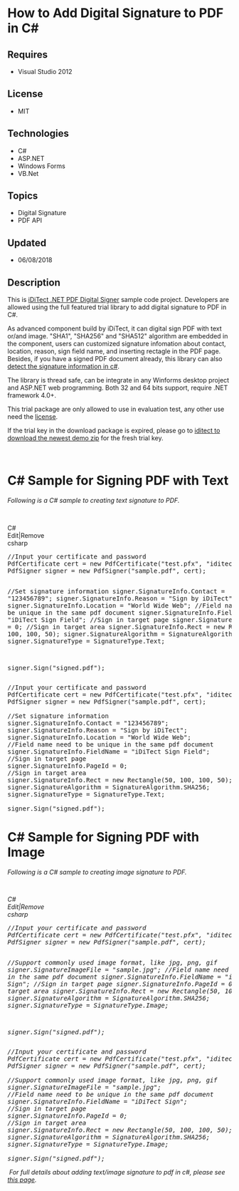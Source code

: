 # How to Add Digital Signature to PDF in C#
## Requires
- Visual Studio 2012
## License
- MIT
## Technologies
- C#
- ASP.NET
- Windows Forms
- VB.Net
## Topics
- Digital Signature
- PDF API
## Updated
- 06/08/2018
## Description

<p>This is <a href="http://www.iditect.com/product/pdf-sign/">iDiTect .NET PDF Digital Signer</a> sample code project. Developers are allowed using the full featured trial library to add digital signature to PDF in C#.</p>
<p>As advanced component build by iDiTect, it can digital sign PDF with text or/and image. &quot;SHA1&quot;, &quot;SHA256&quot; and &quot;SHA512&quot; algorithm are embedded in the component, users can customized signature infomation about contact, location, reason, sign field name, and
 inserting rectagle in the PDF page. Besides, if you have a signed PDF document already, this library can also
<a href="http://www.iditect.com/tutorial/check-pdf-signature/">detect the signature information in c#</a>.</p>
<p>The library is thread safe, can be integrate in any Winforms desktop project and ASP.NET web programming. Both 32 and 64 bits support, require .NET framework 4.0&#43;.</p>
<p>This trial package are only allowed to use in evaluation test, any other use need the
<a href="http://www.iditect.com/pricing.html">license</a>.</p>
<p class="text-center">If the trial key in the download package is expired, please go to
<a href="http://www.iditect.com/download/iDiTect.Trial.zip">iditect to download the newest demo zip</a> for the fresh trial key.</p>
<p>&nbsp;</p>
<h1>C# Sample for Signing PDF with Text</h1>
<p><em>Following is a C# sample to creating text signature to PDF.</em><span style="font-size:small"><em>&nbsp;</em></span><em>
</em></p>
<p>&nbsp;</p>
<div class="scriptcode">
<div class="pluginEditHolder" pluginCommand="mceScriptCode">
<div class="title"><span>C#</span></div>
<div class="pluginLinkHolder"><span class="pluginEditHolderLink">Edit</span>|<span class="pluginRemoveHolderLink">Remove</span></div>
<span class="hidden">csharp</span>
<pre class="hidden">//Input your certificate and password
PdfCertificate cert = new PdfCertificate(&quot;test.pfx&quot;, &quot;iditect&quot;);
PdfSigner signer = new PdfSigner(&quot;sample.pdf&quot;, cert);

//Set signature information
signer.SignatureInfo.Contact = &quot;123456789&quot;;
signer.SignatureInfo.Reason = &quot;Sign by iDiTect&quot;;
signer.SignatureInfo.Location = &quot;World Wide Web&quot;;
//Field name need to be unique in the same pdf document
signer.SignatureInfo.FieldName = &quot;iDiTect Sign Field&quot;;
//Sign in target page
signer.SignatureInfo.PageId = 0;
//Sign in target area
signer.SignatureInfo.Rect = new Rectangle(50, 100, 100, 50);
signer.SignatureAlgorithm = SignatureAlgorithm.SHA256;
signer.SignatureType = SignatureType.Text;

signer.Sign(&quot;signed.pdf&quot;);</pre>
<div class="preview">
<pre class="csharp"><span class="cs__com">//Input&nbsp;your&nbsp;certificate&nbsp;and&nbsp;password</span>&nbsp;
PdfCertificate&nbsp;cert&nbsp;=&nbsp;<span class="cs__keyword">new</span>&nbsp;PdfCertificate(<span class="cs__string">&quot;test.pfx&quot;</span>,&nbsp;<span class="cs__string">&quot;iditect&quot;</span>);&nbsp;
PdfSigner&nbsp;signer&nbsp;=&nbsp;<span class="cs__keyword">new</span>&nbsp;PdfSigner(<span class="cs__string">&quot;sample.pdf&quot;</span>,&nbsp;cert);&nbsp;
&nbsp;
<span class="cs__com">//Set&nbsp;signature&nbsp;information</span>&nbsp;
signer.SignatureInfo.Contact&nbsp;=&nbsp;<span class="cs__string">&quot;123456789&quot;</span>;&nbsp;
signer.SignatureInfo.Reason&nbsp;=&nbsp;<span class="cs__string">&quot;Sign&nbsp;by&nbsp;iDiTect&quot;</span>;&nbsp;
signer.SignatureInfo.Location&nbsp;=&nbsp;<span class="cs__string">&quot;World&nbsp;Wide&nbsp;Web&quot;</span>;&nbsp;
<span class="cs__com">//Field&nbsp;name&nbsp;need&nbsp;to&nbsp;be&nbsp;unique&nbsp;in&nbsp;the&nbsp;same&nbsp;pdf&nbsp;document</span>&nbsp;
signer.SignatureInfo.FieldName&nbsp;=&nbsp;<span class="cs__string">&quot;iDiTect&nbsp;Sign&nbsp;Field&quot;</span>;&nbsp;
<span class="cs__com">//Sign&nbsp;in&nbsp;target&nbsp;page</span>&nbsp;
signer.SignatureInfo.PageId&nbsp;=&nbsp;<span class="cs__number">0</span>;&nbsp;
<span class="cs__com">//Sign&nbsp;in&nbsp;target&nbsp;area</span>&nbsp;
signer.SignatureInfo.Rect&nbsp;=&nbsp;<span class="cs__keyword">new</span>&nbsp;Rectangle(<span class="cs__number">50</span>,&nbsp;<span class="cs__number">100</span>,&nbsp;<span class="cs__number">100</span>,&nbsp;<span class="cs__number">50</span>);&nbsp;
signer.SignatureAlgorithm&nbsp;=&nbsp;SignatureAlgorithm.SHA256;&nbsp;
signer.SignatureType&nbsp;=&nbsp;SignatureType.Text;&nbsp;
&nbsp;
signer.Sign(<span class="cs__string">&quot;signed.pdf&quot;</span>);</pre>
</div>
</div>
</div>
<h1>C# Sample for Signing PDF with Image</h1>
<p><em>Following is a C# sample to creating image signature to PDF.</em><span style="font-size:small"><em>
</em></span></p>
<p><span style="font-size:small"><em>&nbsp;</em></span></p>
<div class="scriptcode">
<div class="pluginEditHolder" pluginCommand="mceScriptCode">
<div class="title"><em><span>C#</span></em></div>
<div class="pluginLinkHolder"><em><span class="pluginEditHolderLink">Edit</span>|<span class="pluginRemoveHolderLink">Remove</span></em></div>
<em><span class="hidden">csharp</span>
<pre class="hidden">//Input your certificate and password
PdfCertificate cert = new PdfCertificate(&quot;test.pfx&quot;, &quot;iditect&quot;);
PdfSigner signer = new PdfSigner(&quot;sample.pdf&quot;, cert);

//Support commonly used image format, like jpg, png, gif
signer.SignatureImageFile = &quot;sample.jpg&quot;;
//Field name need to be unique in the same pdf document
signer.SignatureInfo.FieldName = &quot;iDiTect Sign&quot;;
//Sign in target page
signer.SignatureInfo.PageId = 0;
//Sign in target area
signer.SignatureInfo.Rect = new Rectangle(50, 100, 100, 50);
signer.SignatureAlgorithm = SignatureAlgorithm.SHA256;
signer.SignatureType = SignatureType.Image;

signer.Sign(&quot;signed.pdf&quot;);</pre>
<div class="preview">
<pre class="csharp"><span class="cs__com">//Input&nbsp;your&nbsp;certificate&nbsp;and&nbsp;password</span>&nbsp;
PdfCertificate&nbsp;cert&nbsp;=&nbsp;<span class="cs__keyword">new</span>&nbsp;PdfCertificate(<span class="cs__string">&quot;test.pfx&quot;</span>,&nbsp;<span class="cs__string">&quot;iditect&quot;</span>);&nbsp;
PdfSigner&nbsp;signer&nbsp;=&nbsp;<span class="cs__keyword">new</span>&nbsp;PdfSigner(<span class="cs__string">&quot;sample.pdf&quot;</span>,&nbsp;cert);&nbsp;
&nbsp;
<span class="cs__com">//Support&nbsp;commonly&nbsp;used&nbsp;image&nbsp;format,&nbsp;like&nbsp;jpg,&nbsp;png,&nbsp;gif</span>&nbsp;
signer.SignatureImageFile&nbsp;=&nbsp;<span class="cs__string">&quot;sample.jpg&quot;</span>;&nbsp;
<span class="cs__com">//Field&nbsp;name&nbsp;need&nbsp;to&nbsp;be&nbsp;unique&nbsp;in&nbsp;the&nbsp;same&nbsp;pdf&nbsp;document</span>&nbsp;
signer.SignatureInfo.FieldName&nbsp;=&nbsp;<span class="cs__string">&quot;iDiTect&nbsp;Sign&quot;</span>;&nbsp;
<span class="cs__com">//Sign&nbsp;in&nbsp;target&nbsp;page</span>&nbsp;
signer.SignatureInfo.PageId&nbsp;=&nbsp;<span class="cs__number">0</span>;&nbsp;
<span class="cs__com">//Sign&nbsp;in&nbsp;target&nbsp;area</span>&nbsp;
signer.SignatureInfo.Rect&nbsp;=&nbsp;<span class="cs__keyword">new</span>&nbsp;Rectangle(<span class="cs__number">50</span>,&nbsp;<span class="cs__number">100</span>,&nbsp;<span class="cs__number">100</span>,&nbsp;<span class="cs__number">50</span>);&nbsp;
signer.SignatureAlgorithm&nbsp;=&nbsp;SignatureAlgorithm.SHA256;&nbsp;
signer.SignatureType&nbsp;=&nbsp;SignatureType.Image;&nbsp;
&nbsp;
signer.Sign(<span class="cs__string">&quot;signed.pdf&quot;</span>);</pre>
</div>
</em></div>
</div>
<div class="endscriptcode"><em>&nbsp;For full details about adding text/image signature to pdf in c#, please see
<a href="http://www.iditect.com/tutorial/sign-pdf/">this page</a>.</em></div>
<p><em><br>
</em></p>
